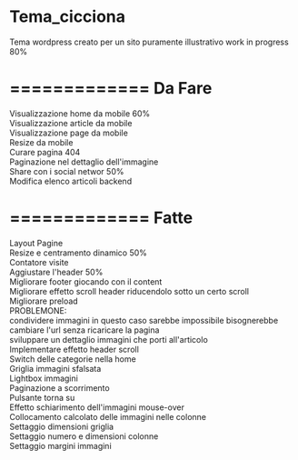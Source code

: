 Tema_cicciona
=============
Tema wordpress creato per un sito puramente illustrativo work in progress 80%

=============
Da Fare
=============
Visualizzazione home da mobile 60%<br/>
Visualizzazione article da mobile<br/>
Visualizzazione page da mobile<br/>
Resize da mobile<br/>
Curare pagina 404<br/>
Paginazione nel dettaglio dell'immagine<br/>
Share con i social networ 50%<br/>
Modifica elenco articoli backend<br/>

=============
Fatte
=============
Layout Pagine<br/>
Resize e centramento dinamico 50%<br/>
Contatore visite<br/>
Aggiustare l'header 50%<br/>
Migliorare footer giocando con il content<br/>
Migliorare effetto scroll header riducendolo sotto un certo scroll<br/>
Migliorare preload<br/>
PROBLEMONE:<br/>
  condividere immagini in questo caso sarebbe impossibile
    bisognerebbe cambiare l'url senza ricaricare la pagina<br/>
    sviluppare un dettaglio immagini che porti all'articolo<br/>
Implementare effetto header scroll<br/>
Switch delle categorie nella home<br/>
Griglia immagini sfalsata<br/>
Lightbox immagini<br/>
Paginazione a scorrimento<br/>
Pulsante torna su<br/>
Effetto schiarimento dell'immagini mouse-over<br/>
Collocamento calcolato delle immagini nelle colonne<br/>
Settaggio dimensioni griglia<br/>
Settaggio numero e dimensioni colonne<br/>
Settaggio margini immagini<br/>
